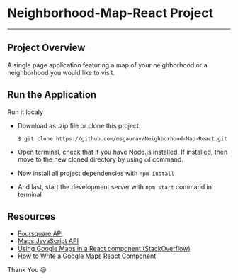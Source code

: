 # Neighborhood-Map-React Project
---

## Project Overview
A single page application featuring a map of your neighborhood or a neighborhood you would like to visit.

## Run the Application
Run it localy
* Download as .zip file or clone this project:
    ```
    $ git clone https://github.com/msgaurav/Neighborhood-Map-React.git
    ```

* Open terminal, check that if you have Node.js installed. If installed, then move to the new cloned directory by using `cd` command.

* Now install all project dependencies with `npm install`

* And last, start the development server with `npm start` command in terminal

## Resources
* [Foursquare API](https://developer.foursquare.com/)
* [Maps JavaScript API](https://developers.google.com/maps/documentation/javascript/tutorial)
* [Using Google Maps in a React component (StackOverflow)](https://stackoverflow.com/questions/48493960/using-google-map-in-react-component)
* [How to Write a Google Maps React Component](https://www.fullstackreact.com/articles/how-to-write-a-google-maps-react-component/)

 Thank You :smiley:
